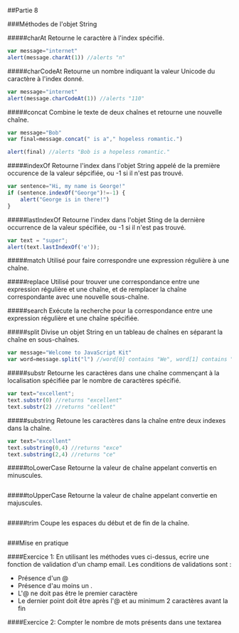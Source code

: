 ##Partie 8

###Méthodes de l'objet String

#####charAt
Retourne le caractère à l'index spécifié.

```javascript
var message="internet"
alert(message.charAt(1)) //alerts "n"
```

#####charCodeAt
Retourne un nombre indiquant la valeur Unicode du caractère à l'index donné.
```javascript
var message="internet"
alert(message.charCodeAt(1)) //alerts "110"
```

#####concat
Combine le texte de deux chaînes et retourne une nouvelle chaîne.
```javascript
var message="Bob"
var final=message.concat(" is a"," hopeless romantic.")

alert(final) //alerts "Bob is a hopeless romantic."
```

#####indexOf
Retourne l'index dans l'objet String appelé de la première occurence de la valeur sépcifiée, ou -1 si il n'est pas trouvé.
```javascript
var sentence="Hi, my name is George!"
if (sentence.indexOf("George")!=-1) {
    alert("George is in there!")
}
```

#####lastIndexOf
Retourne l'index dans l'objet Sting de la dernière occurrence  de la valeur spécifiée, ou -1 si il n'est pas trouvé.
```javascript
var text = "super";
alert(text.lastIndexOf('e'));
```

#####match
Utilisé pour faire correspondre une expression régulière à une chaîne.

#####replace
Utilisé pour trouver une correspondance entre une expression régulière et une chaîne, et de remplacer la chaîne correspondante avec une nouvelle sous-chaîne.

#####search
Exécute la recherche pour la correspondance entre une expression régulière et une chaîne spécifiée.


#####split
Divise un objet String en un tableau de chaînes en séparant la chaîne en sous-chaînes.
```javascript
var message="Welcome to JavaScript Kit"
var word=message.split("l") //word[0] contains "We", word[1] contains "come to JavaScript Kit"
```

#####substr
Retourne les caractères dans une chaîne commençant à la localisation spécifiée par le nombre de caractères spécifié.
```javascript
var text="excellent";
text.substr(0) //returns "excellent"
text.substr(2) //returns "cellent"
```

#####substring
Retoune les caractères dans la chaîne entre deux indexes dans la chaîne.
```javascript
var text="excellent"
text.substring(0,4) //returns "exce"
text.substring(2,4) //returns "ce"
```

#####toLowerCase
Retourne la valeur de chaîne appelant convertis en minuscules.
```javascript

```

#####toUpperCase
Retourne la valeur de chaîne appelant convertie en majuscules.
```javascript

```

#####trim
Coupe les espaces du début et de fin de la chaîne.
```javascript

```

###Mise en pratique

####Exercice 1: 
En utilisant les méthodes vues ci-dessus, ecrire une fonction de validation d'un champ email.
Les conditions de validations sont :
* Présence d'un @
* Présence d'au moins un .
* L'@ ne doit pas être le premier caractère
* Le dernier point doit être après l'@ et au minimum 2 caractères avant la fin

####Exercice 2: 
Compter le nombre de mots présents dans une textarea
